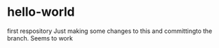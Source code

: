# hello-world
first respository
Just making some changes to this and committingto the branch. Seems to work

